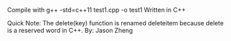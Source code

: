 Compile with g++ -std=c++11 test1.cpp -o test1
Written in C++

Quick Note: The delete(key) function is renamed deleteitem because delete is a reserved word in C++.
By: Jason Zheng
